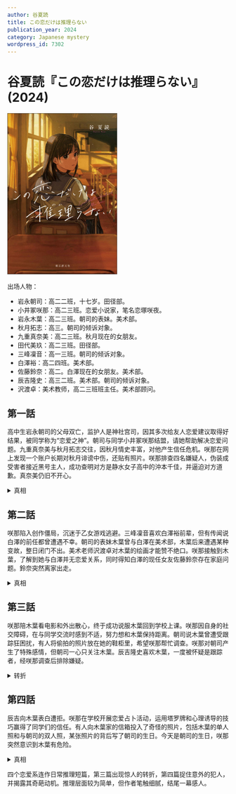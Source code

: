 ```yaml
---
author: 谷夏読
title: この恋だけは推理らない
publication_year: 2024
category: Japanese mystery
wordpress_id: 7302
---
```


# 谷夏読『この恋だけは推理らない』(2024)

<img src=images/2024_cover.jpg width=250/>

出场人物：
* 岩永朝司：高二二班，十七岁。田径部。
* 小井冢咲那：高二三班。恋爱小说家，笔名恋塚咲夜。
* 岩永木葉：高二三班。朝司的表妹。美术部。
* 秋月拓志：高三。朝司的倾诉对象。
* 九重真奈美：高二三班。秋月现在的女朋友。
* 田代美玖：高二三班。田径部。
* 三峰凜音：高一三班。朝司的倾诉对象。
* 白澤裕：高二四班。美术部。
* 佐藤鈴奈：高二。白澤现在的女朋友。美术部。
* 辰吉隆史：高三二班。美术部。朝司的倾诉对象。
* 沢渡卓：美术教师，高二三班班主任。美术部顾问。 

## 第一話

高中生岩永朝司的父母双亡，监护人是神社宫司，因其多次给友人恋爱建议取得好结果，被同学称为“恋爱之神”。朝司与同学小井冢咲那结盟，请她帮助解决恋爱问题。九重真奈美与秋月拓志交往，因秋月情史丰富，对他产生信任危机。咲那在网上发现一个账户长期对秋月诽谤中伤，还贴有照片。咲那排查四名嫌疑人，伪装成受害者接近黑号主人，成功查明对方是静水女子高中的沖本千佳，并逼迫对方道歉。真奈美仍旧不开心。

<details><summary>真相</summary>
真奈美原名中谷真奈美，小时候遭受霸凌，幸得秋月帮助。转学后她通过整形重新生活，同时为此感到愧疚，想和秋月分手。秋月得知真相后，澄清自己喜欢的是真奈美的内在美，二人复合。
</details>

## 第二話

咲那陷入创作僵局，沉迷于乙女游戏逃避。三峰凜音喜欢白澤裕前辈，但有传闻说白澤的前任都曾遭遇不幸。朝司的表妹木葉曾与白澤在美术部，木葉后来遭遇某种变故，整日闭门不出。美术老师沢渡卓对木葉的绘画才能赞不绝口。咲那接触到木葉，了解到她与白澤并无恋爱关系，同时得知白澤的现任女友佐藤鈴奈存在家庭问题。鈴奈突然离家出走。

<details><summary>真相</summary>
白澤出于自身爱好，选择和有失败性人格障碍的女生交往，她们都表现出强烈的毁灭倾向。
</details>

## 第三話

咲那陪木葉看电影和外出散心，终于成功说服木葉回到学校上课。咲那因自身的社交障碍，在与同学交流时感到不适，努力想和木葉保持距离。朝司说木葉曾遭受跟踪狂困扰，有人将偷拍的照片放在她的鞋柜里，希望咲那帮忙调查。咲那对朝司产生了特殊感情，但朝司一心只关注木葉。辰吉隆史喜欢木葉，一度被怀疑是跟踪者，经咲那调查后排除嫌疑。

<details><summary>转折</summary>
朝司早已在交通事故中死亡，咲那可以看到朝司的幽灵，一直在和幽灵交流。田代美玖也能看到模糊的朝司幽灵，但无法与其交流。咲那能够看到别人的情绪变化在脸上呈现不同的颜色，所以能轻易看穿谎言。咲那带着朝司的幽灵去木葉家坦白了真相，木葉承认喜欢朝司，为了能和朝司一起回家，谎称在路上被跟踪狂骚扰。木葉后悔欺骗朝司，所以闭门不出。
</details>

## 第四話

辰吉向木葉表白遭拒。咲那在学校开展恋爱占卜活动，运用塔罗牌和心理诱导的技巧赢得了同学们的信任。有人向木葉家的信箱投入了奇怪的照片，包括木葉的单人照和与朝司的双人照，某张照片的背后写了朝司的生日。今天是朝司的生日，咲那突然意识到木葉有危险。

<details><summary>真相</summary>
朝司的生日和死亡日是同一天，木葉去他的坟前祭拜。照片是从路边停的车内拍摄，用的是相机而不是手机，跟踪狂确实存在。凶手是美术老师沢渡卓，他开车撞死了朝司，还绑架监禁了木葉，想要杀死她之后伪装成自杀。沢渡嫉妒木葉的绘画才能，不能接受她因为朝司之死停止作画，所以想要她在“变质”之前消亡。结尾朝司完成遗愿，灵魂消散。
</details>

四个恋爱系连作日常推理短篇，第三篇出现惊人的转折，第四篇捉住意外的犯人，并揭露其奇葩动机。推理层面较为简单，但作者笔触细腻，结尾一幕感人。